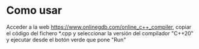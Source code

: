 # Como usar
Acceder a la web https://www.onlinegdb.com/online_c++_compiler, copiar el código del fichero *.cpp y seleccionar la versión del compilador "C++20" y ejecutar desde el botón verde que pone "Run"
